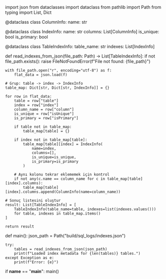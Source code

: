 import json
from dataclasses import dataclass
from pathlib import Path
from typing import List, Dict


@dataclass
class ColumnInfo:
    name: str


@dataclass
class IndexInfo:
    name: str
    columns: List[ColumnInfo]
    is_unique: bool
    is_primary: bool


@dataclass
class TableIndexInfo:
    table_name: str
    indexes: List[IndexInfo]


def read_indexes_from_json(file_path: Path) -> List[TableIndexInfo]:
    if not file_path.exists():
        raise FileNotFoundError(f"File not found: {file_path}")

    with file_path.open("r", encoding="utf-8") as f:
        flat_data = json.load(f)

    # Grup: table -> index -> IndexInfo
    table_map: Dict[str, Dict[str, IndexInfo]] = {}

    for row in flat_data:
        table = row["table"]
        index = row["index"]
        column_name = row["column"]
        is_unique = row["isUnique"]
        is_primary = row["isPrimary"]

        if table not in table_map:
            table_map[table] = {}

        if index not in table_map[table]:
            table_map[table][index] = IndexInfo(
                name=index,
                columns=[],
                is_unique=is_unique,
                is_primary=is_primary
            )

        # Aynı kolonu tekrar eklememek için kontrol
        if not any(c.name == column_name for c in table_map[table][index].columns):
            table_map[table][index].columns.append(ColumnInfo(name=column_name))

    # Sonuç listesini oluştur
    result: List[TableIndexInfo] = [
        TableIndexInfo(table_name=table, indexes=list(indexes.values()))
        for table, indexes in table_map.items()
    ]

    return result


def main():
    json_path = Path("build/sql_logs/indexes.json")

    try:
        tables = read_indexes_from_json(json_path)
        print(f"Loaded index metadata for {len(tables)} tables.")
    except Exception as e:
        print(f"Error: {e}")


if __name__ == "__main__":
    main()
